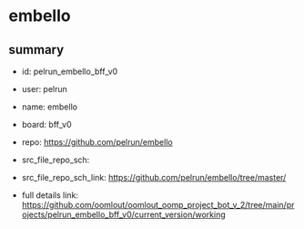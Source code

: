# embello
 
## summary 
* id: pelrun_embello_bff_v0
* user: pelrun
* name: embello
* board: bff_v0
* repo: https://github.com/pelrun/embello



* src_file_repo_sch: 
* src_file_repo_sch_link: https://github.com/pelrun/embello/tree/master/
* full details link: https://github.com/oomlout/oomlout_oomp_project_bot_v_2/tree/main/projects/pelrun_embello_bff_v0/current_version/working  







